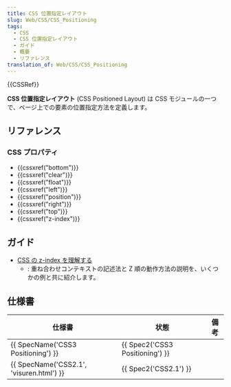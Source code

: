 ```yaml
---
title: CSS 位置指定レイアウト
slug: Web/CSS/CSS_Positioning
tags:
  - CSS
  - CSS 位置指定レイアウト
  - ガイド
  - 概要
  - リファレンス
translation_of: Web/CSS/CSS_Positioning
---
```

{{CSSRef}}

**CSS 位置指定レイアウト** (CSS Positioned Layout) は CSS モジュールの一つで、ページ上での要素の位置指定方法を定義します。

## リファレンス

### CSS プロパティ

- {{cssxref("bottom")}}
- {{cssxref("clear")}}
- {{cssxref("float")}}
- {{cssxref("left")}}
- {{cssxref("position")}}
- {{cssxref("right")}}
- {{cssxref("top")}}
- {{cssxref("z-index")}}

## ガイド

- [CSS の z-index を理解する](/ja/docs/Web/CSS/CSS_Positioning/Understanding_z_index)
  - : 重ね合わせコンテキストの記述法と Z 順の動作方法の説明を、いくつかの例と共に紹介します。

## 仕様書

| 仕様書                                   | 状態                            | 備考 |
| ---------------------------------------- | ------------------------------- | ---- |
| {{ SpecName('CSS3 Positioning') }}       | {{ Spec2('CSS3 Positioning') }} |      |
| {{ SpecName('CSS2.1', 'visuren.html') }} | {{ Spec2('CSS2.1') }}           |      |
